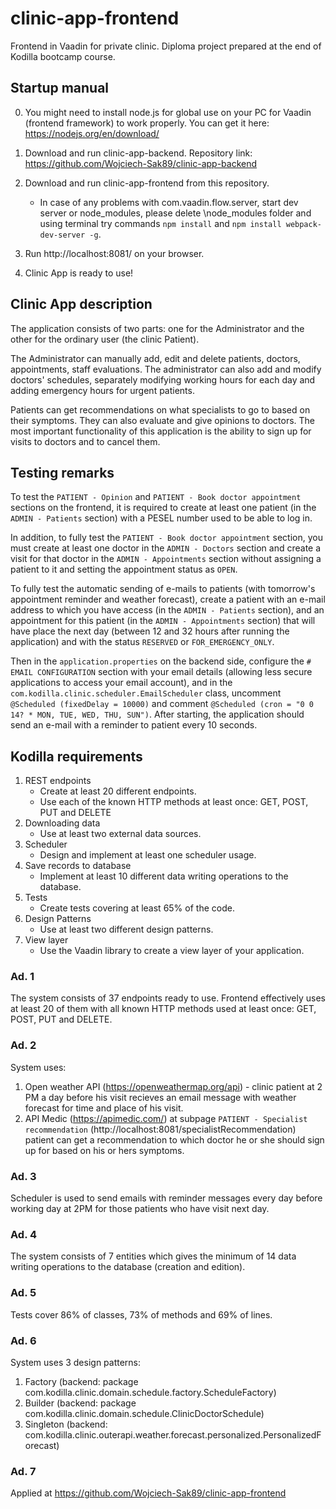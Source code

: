 # clinic-app-frontend
Frontend in Vaadin for private clinic. Diploma project prepared at the end of Kodilla bootcamp course.

## Startup manual
0. You might need to install node.js for global use on your PC for Vaadin (frontend framework) to work properly. You can get it here: https://nodejs.org/en/download/

1. Download and run clinic-app-backend. Repository link: https://github.com/Wojciech-Sak89/clinic-app-backend
2. Download and run clinic-app-frontend from this repository.
    - In case of any problems with com.vaadin.flow.server, start dev server or node_modules, please delete \node_modules folder and using terminal try commands `npm install` and `npm install webpack-dev-server -g`.
3. Run http://localhost:8081/ on your browser.
4. Clinic App is ready to use!

## Clinic App description
The application consists of two parts: one for the Administrator and the other for the ordinary user (the clinic Patient).

The Administrator can manually add, edit and delete patients, doctors, appointments, staff evaluations. The administrator can also add and modify doctors' schedules, separately modifying working hours for each day and adding emergency hours for urgent patients.

Patients can get recommendations on what specialists to go to based on their symptoms. They can also evaluate and give opinions to doctors.
The most important functionality of this application is the ability to sign up for visits to doctors and to cancel them.

## Testing remarks
To test the `PATIENT - Opinion` and `PATIENT - Book doctor appointment` sections on the frontend, it is required to create at least one patient (in the `ADMIN - Patients` section) with a PESEL number used to be able to log in.

In addition, to fully test the `PATIENT - Book doctor appointment` section, you must create at least one doctor in the `ADMIN - Doctors` section and create a visit for that doctor in the `ADMIN - Appointments` section without assigning a patient to it and setting the appointment status as `OPEN`.

To fully test the automatic sending of e-mails to patients (with tomorrow's appointment reminder and weather forecast), create a patient with an e-mail address to which you have access (in the `ADMIN - Patients` section), and an appointment for this patient (in the `ADMIN - Appointments` section) that will have place the next day (between 12 and 32 hours after running the application) and with the status `RESERVED` or `FOR_EMERGENCY_ONLY`.

Then in the `application.properties` on the backend side, configure the `# EMAIL CONFIGURATION` section  with your email details (allowing less secure applications to access your email account), and in the `com.kodilla.clinic.scheduler.EmailScheduler` class, uncomment `@Scheduled (fixedDelay = 10000)` and comment `@Scheduled (cron = "0 0 14? * MON, TUE, WED, THU, SUN")`. After starting, the application should send an e-mail with a reminder to patient every 10 seconds.

## Kodilla requirements
1. REST endpoints
    - Create at least 20 different endpoints.
    - Use each of the known HTTP methods at least once: GET, POST, PUT and DELETE
2. Downloading data
    - Use at least two external data sources.
3. Scheduler
    - Design and implement at least one scheduler usage.
4. Save records to database
    - Implement at least 10 different data writing operations to the database.
5. Tests
    - Create tests covering at least 65% of the code.
6. Design Patterns
    - Use at least two different design patterns.
7. View layer
    - Use the Vaadin library to create a view layer of your application.
  
### Ad. 1
  The system consists of 37 endpoints ready to use. Frontend effectively uses at least 20 of them with all known HTTP methods used at least once: GET, POST, PUT and DELETE.

### Ad. 2
  System uses:
  1. Open weather API (https://openweathermap.org/api) - clinic patient at 2 PM a day before his visit recieves an email message with weather forecast for time and place of his      visit.
  2. API Medic (https://apimedic.com/) at subpage `PATIENT - Specialist recommendation` (http://localhost:8081/specialistRecommendation) patient can get a recommendation to         which doctor he or she should sign up for based on his or hers symptoms.

### Ad. 3
  Scheduler is used to send emails with reminder messages every day before working day at 2PM for those patients who have visit next day.

### Ad. 4
 The system consists of 7 entities which gives the minimum of 14 data writing operations to the database (creation and edition).

### Ad. 5
  Tests cover 86% of classes, 73% of methods and 69% of lines.

### Ad. 6
System uses 3 design patterns:
1. Factory (backend: package com.kodilla.clinic.domain.schedule.factory.ScheduleFactory)
2. Builder (backend: package com.kodilla.clinic.domain.schedule.ClinicDoctorSchedule)
3. Singleton (backend: com.kodilla.clinic.outerapi.weather.forecast.personalized.PersonalizedForecast)

### Ad. 7
  Applied at https://github.com/Wojciech-Sak89/clinic-app-frontend
